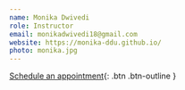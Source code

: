 ```yaml
---
name: Monika Dwivedi
role: Instructor
email: monikadwivedi18@gmail.com
website: https://monika-ddu.github.io/
photo: monika.jpg
---
```


[Schedule an appointment](#){: .btn .btn-outline }
